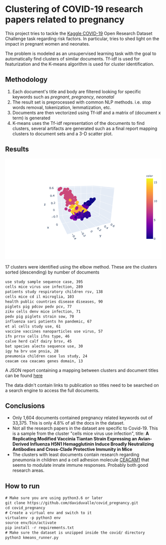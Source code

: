 # Clustering of COVID-19 research papers related to pregnancy

This project tries to tackle the [Kaggle COVID-19](https://www.kaggle.com/allen-institute-for-ai/CORD-19-research-challenge/tasks?taskId=558) Open Research Dataset Challenge task regarding risk factors. In particular, tries to shed light on the impact in pregnant women and neonates.

The problem is modeled as an unsupervised learning task with the goal to automatically find clusters of similar documents. Tf-idf is used for featurization and the K-means algorithm is used for cluster identification.

## Methodology
1. Each document's title and body are filtered looking for specific keywords such as *pregnant*, *pregnancy*, *neonatal*
2. The result set is preprocessed with common NLP methods. i.e. stop words removal, tokenization, lemmatization, etc.
3. Documents are then vectorized using Tf-idf and a matrix of (document x term) is generated
4. K-means uses the Tf-idf representation of the documents to find clusters, several artifacts are generated such as a final report mapping clusters to document sets and a 3-D scatter plot.

## Results

![](output/clustering_3d.png)

17 clusters were identified using the elbow method. These are the clusters sorted (descending) by number of documents

    use study sample sequence case, 395
    cells mice virus use infection, 289
    patients study respiratory children rsv, 138
    cells mice cd il microglia, 103
    health public countries disease diseases, 90 
    piglets pig pdcov pedv pcv, 77
    zikv cells denv mice infection, 71
    pedv pig piglets strain sow, 70 
    influenza sari patients hn pandemic, 67 
    et al cells study use, 61 
    vaccine vaccines nanoparticles use virus, 57 
    ifn prrsv cells ifns type, 46
    calve herd calf dairy brsv, 45
    bat species alecto sequence use, 30 
    igy ha brv use pnsia, 28
    pneumonia children case lus study, 24
    ceacam cea ceacams genes domain, 13
    
A JSON report containing a mapping between clusters and document titles can be found [here](output/final_report.json)

The data didn't contain links to publication so titles need to be searched on a search engine to access the full documents.
    
## Conclusions

* Only 1,604 documents contained pregnancy related keywords out of 33,375. This is only 4.8% of all the docs in the dataset.
* Not all the research papers in the dataset are specific to Covid-19. This is a sample from the cluster "cells mice virus use infection", title: **A Replicating Modified Vaccinia Tiantan Strain Expressing an Avian-Derived Influenza H5N1 Hemagglutinin Induce Broadly Neutralizing Antibodies and Cross-Clade Protective Immunity in Mice** 
* The clusters with least documents contain research regarding pneumonia in children and a cell adhesion molecule [CEACAM1](https://en.wikipedia.org/wiki/CEACAM1) that seems to modulate innate immune responses. Probably both good research areas.

## How to run
    # Make sure you are using python3.6 or later
    git clone https://github.com/daviduvalle/covid_pregnancy.git 
    cd covid_pregnancy 
    # Create a virtual env and switch to it
    virtualenv -p python3 env
    source env/bin/activate
    pip install -r requirements.txt
    # Make sure the dataset is unzipped inside the covid/ directory
    python3 kmeans_runner.py
    
